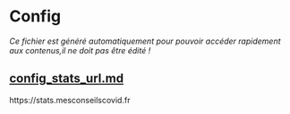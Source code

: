 
# Config

*Ce fichier est généré automatiquement pour pouvoir accéder rapidement aux contenus,il ne doit pas être édité !*


## [config_stats_url.md](config_stats_url.md)

<!---->https://stats.mesconseilscovid.fr


